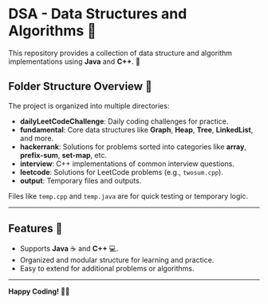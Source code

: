 
DSA - Data Structures and Algorithms 🚀
=======================================

This repository provides a collection of data structure and algorithm implementations using **Java** and **C++**. 🧩

Folder Structure Overview 📂
----------------------------

The project is organized into multiple directories:

*   **dailyLeetCodeChallenge**: Daily coding challenges for practice.
*   **fundamental**: Core data structures like **Graph**, **Heap**, **Tree**, **LinkedList**, and more.
*   **hackerrank**: Solutions for problems sorted into categories like **array**, **prefix-sum**, **set-map**, etc.
*   **interview**: C++ implementations of common interview questions.
*   **leetcode**: Solutions for LeetCode problems (e.g., `twosum.cpp`).
*   **output**: Temporary files and outputs.

Files like `temp.cpp` and `temp.java` are for quick testing or temporary logic.

* * *

Features 🌟
-----------

*   Supports **Java** ☕ and **C++** 💻.
*   Organized and modular structure for learning and practice.
*   Easy to extend for additional problems or algorithms.

* * *

**Happy Coding! 🚀✨**
